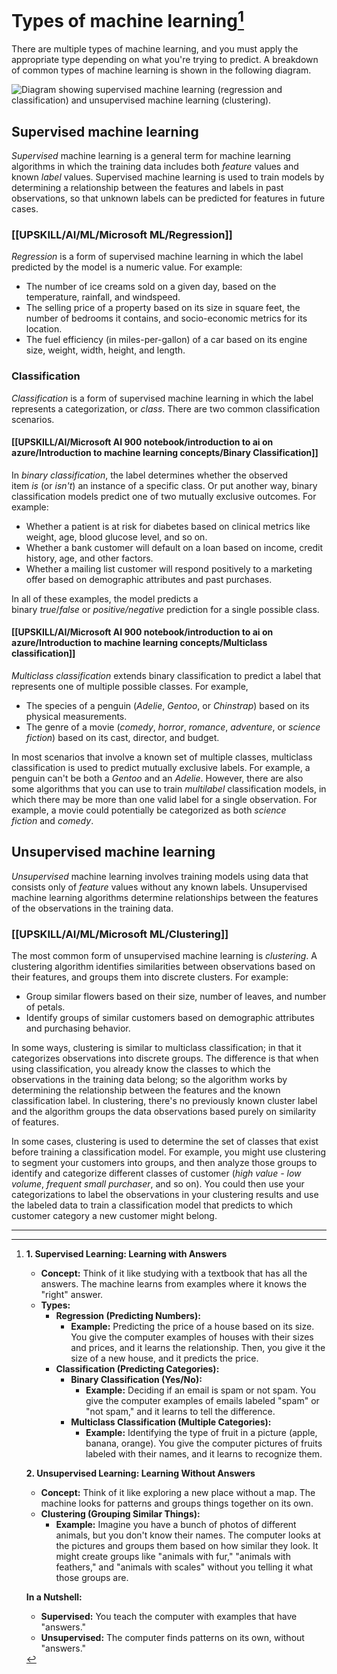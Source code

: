 # Types of machine learning[^1]


There are multiple types of machine learning, and you must apply the appropriate type depending on what you're trying to predict. A breakdown of common types of machine learning is shown in the following diagram.

![Diagram showing supervised machine learning (regression and classification) and unsupervised machine learning (clustering).](https://learn.microsoft.com/en-us/training/wwl-data-ai/fundamentals-machine-learning/media/machine-learning-types.png)

## Supervised machine learning

_Supervised_ machine learning is a general term for machine learning algorithms in which the training data includes both _feature_ values and known _label_ values. Supervised machine learning is used to train models by determining a relationship between the features and labels in past observations, so that unknown labels can be predicted for features in future cases.

### [[UPSKILL/AI/ML/Microsoft ML/Regression]]

_Regression_ is a form of supervised machine learning in which the label predicted by the model is a numeric value. For example:

- The number of ice creams sold on a given day, based on the temperature, rainfall, and windspeed.
- The selling price of a property based on its size in square feet, the number of bedrooms it contains, and socio-economic metrics for its location.
- The fuel efficiency (in miles-per-gallon) of a car based on its engine size, weight, width, height, and length.

### Classification

_Classification_ is a form of supervised machine learning in which the label represents a categorization, or _class_. There are two common classification scenarios.

#### [[UPSKILL/AI/Microsoft AI 900 notebook/introduction to ai on azure/Introduction to machine learning concepts/Binary Classification]]

In _binary classification_, the label determines whether the observed item _is_ (or _isn't_) an instance of a specific class. Or put another way, binary classification models predict one of two mutually exclusive outcomes. For example:

- Whether a patient is at risk for diabetes based on clinical metrics like weight, age, blood glucose level, and so on.
- Whether a bank customer will default on a loan based on income, credit history, age, and other factors.
- Whether a mailing list customer will respond positively to a marketing offer based on demographic attributes and past purchases.

In all of these examples, the model predicts a binary _true_/_false_ or _positive/negative_ prediction for a single possible class.

#### [[UPSKILL/AI/Microsoft AI 900 notebook/introduction to ai on azure/Introduction to machine learning concepts/Multiclass classification]]

_Multiclass classification_ extends binary classification to predict a label that represents one of multiple possible classes. For example,

- The species of a penguin (_Adelie_, _Gentoo_, or _Chinstrap_) based on its physical measurements.
- The genre of a movie (_comedy_, _horror_, _romance_, _adventure_, or _science fiction_) based on its cast, director, and budget.

In most scenarios that involve a known set of multiple classes, multiclass classification is used to predict mutually exclusive labels. For example, a penguin can't be both a _Gentoo_ and an _Adelie_. However, there are also some algorithms that you can use to train _multilabel_ classification models, in which there may be more than one valid label for a single observation. For example, a movie could potentially be categorized as both _science fiction_ and _comedy_.

## Unsupervised machine learning

_Unsupervised_ machine learning involves training models using data that consists only of _feature_ values without any known labels. Unsupervised machine learning algorithms determine relationships between the features of the observations in the training data.

### [[UPSKILL/AI/ML/Microsoft ML/Clustering]]

The most common form of unsupervised machine learning is _clustering_. A clustering algorithm identifies similarities between observations based on their features, and groups them into discrete clusters. For example:

- Group similar flowers based on their size, number of leaves, and number of petals.
- Identify groups of similar customers based on demographic attributes and purchasing behavior.

In some ways, clustering is similar to multiclass classification; in that it categorizes observations into discrete groups. The difference is that when using classification, you already know the classes to which the observations in the training data belong; so the algorithm works by determining the relationship between the features and the known classification label. In clustering, there's no previously known cluster label and the algorithm groups the data observations based purely on similarity of features.

In some cases, clustering is used to determine the set of classes that exist before training a classification model. For example, you might use clustering to segment your customers into groups, and then analyze those groups to identify and categorize different classes of customer (_high value - low volume_, _frequent small purchaser_, and so on). You could then use your categorizations to label the observations in your clustering results and use the labeled data to train a classification model that predicts to which customer category a new customer might belong.












































___

[^1]: **1. Supervised Learning: Learning with Answers**
	
	- **Concept:** Think of it like studying with a textbook that has all the answers. The machine learns from examples where it knows the "right" answer.
	- **Types:**
	    - **Regression (Predicting Numbers):**
	        - **Example:** Predicting the price of a house based on its size. You give the computer examples of houses with their sizes and prices, and it learns the relationship. Then, you give it the size of a new house, and it predicts the price.
	    - **Classification (Predicting Categories):**
	        - **Binary Classification (Yes/No):**
	            - **Example:** Deciding if an email is spam or not spam. You give the computer examples of emails labeled "spam" or "not spam," and it learns to tell the difference.
	        - **Multiclass Classification (Multiple Categories):**
	            - **Example:** Identifying the type of fruit in a picture (apple, banana, orange). You give the computer pictures of fruits labeled with their names, and it learns to recognize them.
	
	**2. Unsupervised Learning: Learning Without Answers**
	
	- **Concept:** Think of it like exploring a new place without a map. The machine looks for patterns and groups things together on its own.
	- **Clustering (Grouping Similar Things):**
	    - **Example:** Imagine you have a bunch of photos of different animals, but you don't know their names. The computer looks at the pictures and groups them based on how similar they look. It might create groups like "animals with fur," "animals with feathers," and "animals with scales" without you telling it what those groups are.
	
	**In a Nutshell:**
	
	- **Supervised:** You teach the computer with examples that have "answers."
	- **Unsupervised:** The computer finds patterns on its own, without "answers."
	